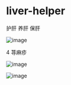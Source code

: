 # liver-helper
护肝 养肝 保肝



![image](https://github.com/user-attachments/assets/cc8d2684-adfc-4aa0-8516-686f6b9a096a)



4 荨麻疹

![image](https://github.com/user-attachments/assets/1bdf906e-5c1f-4ef0-8a88-d7ec2d012ec8)


![image](https://github.com/user-attachments/assets/394dde07-9191-4505-93d1-2d1379c07dad)
